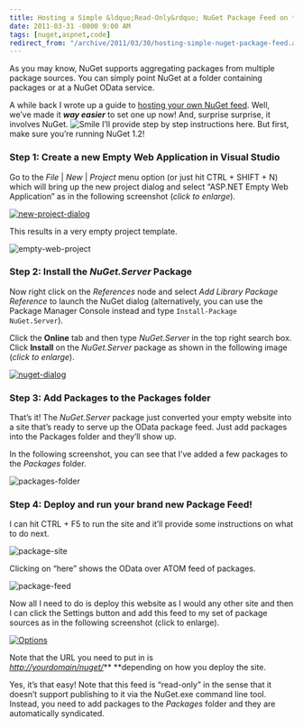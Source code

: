 ```yaml
---
title: Hosting a Simple &ldquo;Read-Only&rdquo; NuGet Package Feed on the Web
date: 2011-03-31 -0800 9:00 AM
tags: [nuget,aspnet,code]
redirect_from: "/archive/2011/03/30/hosting-simple-nuget-package-feed.aspx/"
---
```


As you may know, NuGet supports aggregating packages from multiple
package sources. You can simply point NuGet at a folder containing
packages or at a NuGet OData service.

A while back I wrote up a guide to [hosting your own NuGet
feed](https://haacked.com/archive/2010/10/21/hosting-your-own-local-and-remote-nupack-feeds.aspx "Host your own NuGet Feed").
Well, we’ve made it ***way easier*** to set one up now! And, surprise
surprise, it involves NuGet.
![Smile](https://haacked.com/images/haacked_com/WindowsLiveWriter/Hosting-a-Simple-Package-Feed_9169/wlEmoticon-smile_2.png)
I’ll provide step by step instructions here. But first, make sure you’re
running NuGet 1.2!

### Step 1: Create a new Empty Web Application in Visual Studio

Go to the *File* | *New* | *Project* menu option (or just hit CTRL +
SHIFT + N) which will bring up the new project dialog and select
“ASP.NET Empty Web Application” as in the following screenshot (*click
to enlarge*).

[![new-project-dialog](https://haacked.com/images/haacked_com/WindowsLiveWriter/Hosting-a-Simple-Package-Feed_9169/new-project-dialog_thumb.png "new-project-dialog")](https://haacked.com/images/haacked_com/WindowsLiveWriter/Hosting-a-Simple-Package-Feed_9169/new-project-dialog_2.png)

This results in a very empty project template.

![empty-web-project](https://haacked.com/images/haacked_com/WindowsLiveWriter/Hosting-a-Simple-Package-Feed_9169/empty-web-project_5fd751ab-21a9-44ee-a4a4-3b43abe0b85c.png "empty-web-project")

### Step 2: Install the *NuGet.Server* Package

Now right click on the *References* node and select *Add Library Package
Reference* to launch the NuGet dialog (alternatively, you can use the
Package Manager Console instead and type
`Install-Package NuGet.Server`).

Click the **Online** tab and then type *NuGet.Server* in the top right
search box. Click **Install** on the *NuGet.Server* package as shown in
the following image (*click to enlarge*).

[![nuget-dialog](https://haacked.com/images/haacked_com/WindowsLiveWriter/Hosting-a-Simple-Package-Feed_9169/nuget-dialog_thumb.png "nuget-dialog")](https://haacked.com/images/haacked_com/WindowsLiveWriter/Hosting-a-Simple-Package-Feed_9169/nuget-dialog_2.png)

### Step 3: Add Packages to the Packages folder

That’s it! The *NuGet.Server* package just converted your empty website
into a site that’s ready to serve up the OData package feed. Just add
packages into the Packages folder and they’ll show up.

In the following screenshot, you can see that I’ve added a few packages
to the *Packages* folder.

![packages-folder](https://haacked.com/images/haacked_com/WindowsLiveWriter/Hosting-a-Simple-Package-Feed_9169/packages-folder_5f23a929-4273-4724-baf7-df5d06db247a.png "packages-folder")

### Step 4: Deploy and run your brand new Package Feed!

I can hit CTRL + F5 to run the site and it’ll provide some instructions
on what to do next.

![package-site](https://haacked.com/images/haacked_com/WindowsLiveWriter/Hosting-a-Simple-Package-Feed_9169/package-site_5660dc27-389d-449c-8097-fd09a24483f1.png "package-site")

Clicking on “here” shows the OData over ATOM feed of packages.

![package-feed](https://haacked.com/images/haacked_com/WindowsLiveWriter/Hosting-a-Simple-Package-Feed_9169/package-feed_64a7dc6d-3449-42c2-9bc9-d052b13f6e8b.png "package-feed")

Now all I need to do is deploy this website as I would any other site
and then I can click the Settings button and add this feed to my set of
package sources as in the following screenshot (click to enlarge).

[![Options](https://haacked.com/images/haacked_com/WindowsLiveWriter/Hosting-a-Simple-Package-Feed_9169/Options_thumb.png "Options")](https://haacked.com/images/haacked_com/WindowsLiveWriter/Hosting-a-Simple-Package-Feed_9169/Options_2.png)

Note that the URL you need to put in is
[*http://yourdomain/nuget/*](http://yourdomain/nuget/)** **depending on
how you deploy the site.

Yes, it’s that easy! Note that this feed is “read-only” in the sense
that it doesn’t support publishing to it via the NuGet.exe command line
tool. Instead, you need to add packages to the *Packages* folder and
they are automatically syndicated.

